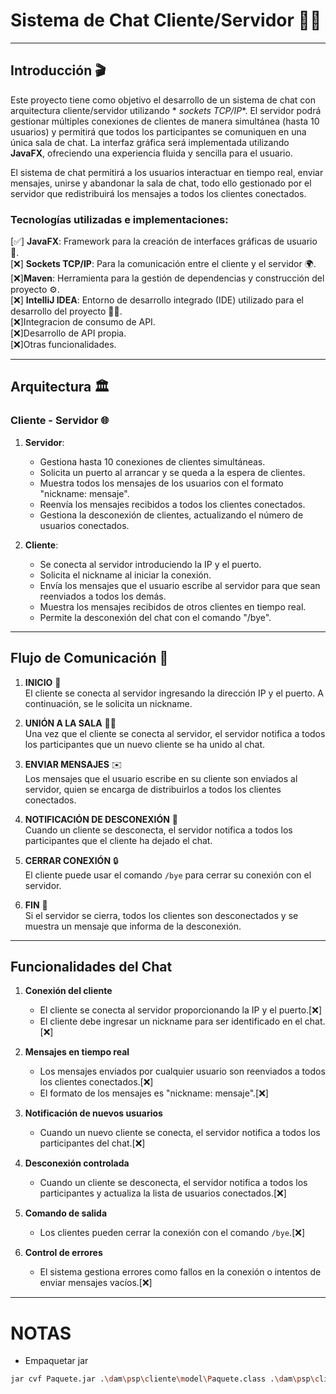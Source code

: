 # **Sistema de Chat Cliente/Servidor** 💬🌐

---

## **Introducción** 🎬

Este proyecto tiene como objetivo el desarrollo de un sistema de chat con arquitectura cliente/servidor utilizando *
*sockets TCP/IP**. El servidor podrá gestionar múltiples conexiones de clientes de manera simultánea (hasta 10 usuarios)
y permitirá que todos los participantes se comuniquen en una única sala de chat. La interfaz gráfica será implementada
utilizando **JavaFX**, ofreciendo una experiencia fluida y sencilla para el usuario.

El sistema de chat permitirá a los usuarios interactuar en tiempo real, enviar mensajes, unirse y abandonar la sala de
chat, todo ello gestionado por el servidor que redistribuirá los mensajes a todos los clientes conectados.

### Tecnologías utilizadas e implementaciones:

[✅] **JavaFX**: Framework para la creación de interfaces gráficas de usuario 🎨.  
[❌] **Sockets TCP/IP**: Para la comunicación entre el cliente y el servidor 🌍.   
[❌]**Maven**: Herramienta para la gestión de dependencias y construcción del proyecto ⚙️.  
[❌] **IntelliJ IDEA**: Entorno de desarrollo integrado (IDE) utilizado para el desarrollo del proyecto 🧑‍💻.  
[❌]Integracion de consumo de API.  
[❌]Desarrollo de API propia.  
[❌]Otras funcionalidades.


---

## **Arquitectura** 🏛️

### **Cliente - Servidor** 🌐

1. **Servidor**:
    - Gestiona hasta 10 conexiones de clientes simultáneas.
    - Solicita un puerto al arrancar y se queda a la espera de clientes.
    - Muestra todos los mensajes de los usuarios con el formato "nickname: mensaje".
    - Reenvía los mensajes recibidos a todos los clientes conectados.
    - Gestiona la desconexión de clientes, actualizando el número de usuarios conectados.

2. **Cliente**:
    - Se conecta al servidor introduciendo la IP y el puerto.
    - Solicita el nickname al iniciar la conexión.
    - Envía los mensajes que el usuario escribe al servidor para que sean reenviados a todos los demás.
    - Muestra los mensajes recibidos de otros clientes en tiempo real.
    - Permite la desconexión del chat con el comando "/bye".

---

## **Flujo de Comunicación** 🔄

1. **INICIO** 🚀  
   El cliente se conecta al servidor ingresando la dirección IP y el puerto. A continuación, se le solicita un nickname.

2. **UNIÓN A LA SALA** 🧑‍💻  
   Una vez que el cliente se conecta al servidor, el servidor notifica a todos los participantes que un nuevo cliente se
   ha unido al chat.

3. **ENVIAR MENSAJES** ✉️  
   Los mensajes que el usuario escribe en su cliente son enviados al servidor, quien se encarga de distribuirlos a todos
   los clientes conectados.

4. **NOTIFICACIÓN DE DESCONEXIÓN** 🛑  
   Cuando un cliente se desconecta, el servidor notifica a todos los participantes que el cliente ha dejado el chat.

5. **CERRAR CONEXIÓN** 🔒  
   El cliente puede usar el comando `/bye` para cerrar su conexión con el servidor.

6. **FIN** 🛑  
   Si el servidor se cierra, todos los clientes son desconectados y se muestra un mensaje que informa de la desconexión.

---

## **Funcionalidades del Chat**

1. **Conexión del cliente**
    - El cliente se conecta al servidor proporcionando la IP y el puerto.[❌]
    - El cliente debe ingresar un nickname para ser identificado en el chat.[❌]

2. **Mensajes en tiempo real**
    - Los mensajes enviados por cualquier usuario son reenviados a todos los clientes conectados.[❌]
    - El formato de los mensajes es "nickname: mensaje".[❌]

3. **Notificación de nuevos usuarios**
    - Cuando un nuevo cliente se conecta, el servidor notifica a todos los participantes del chat.[❌]

4. **Desconexión controlada**
    - Cuando un cliente se desconecta, el servidor notifica a todos los participantes y actualiza la lista de usuarios
      conectados.[❌]

5. **Comando de salida**
    - Los clientes pueden cerrar la conexión con el comando `/bye`.[❌]

6. **Control de errores**
    - El sistema gestiona errores como fallos en la conexión o intentos de enviar mensajes vacíos.[❌]

---


# NOTAS
- Empaquetar jar   
```bash
jar cvf Paquete.jar .\dam\psp\cliente\model\Paquete.class .\dam\psp\cliente\model\TipoPaquete.class
```